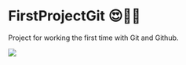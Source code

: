 # FirstProjectGit 😍👨‍💻
Project for working the first time with Git and Github.

<img src="https://www.freecodecamp.org/news/content/images/2022/07/git-github.png"/>